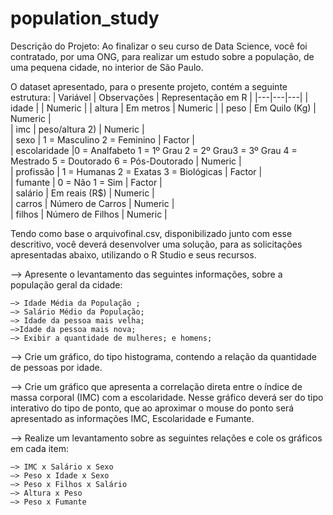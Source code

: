 # population_study


Descrição do Projeto:
Ao finalizar o seu curso de Data Science, você foi contratado, por uma ONG, para realizar um estudo
sobre a população, de uma pequena cidade, no interior de São Paulo.


O dataset apresentado, para o presente projeto, contém a seguinte estrutura:
| Variável  | Observações  |  Representação em R  |
|---|---|---|
|  idade |   |  Numeric | 
|  altura | Em metros   | Numeric  | 
| peso  | Em Quilo (Kg)  |  Numeric |  
| imc  | peso/altura 2)  |  Numeric |  
| sexo  |  1 = Masculino 2 = Feminino  |  Factor |  
| escolaridade  |0 = Analfabeto 1 = 1º Grau 2 = 2º Grau3 = 3º Grau 4 = Mestrado 5 = Doutorado 6 = Pós-Doutorado  |  Numeric |  
| profissão  |  1 = Humanas 2 = Exatas 3 = Biológicas |  Factor |  
| fumante  |  0 = Não 1 = Sim  |  Factor |  
| salário  |  Em reais (R$)  |  Numeric |  
| carros  |  Número de Carros  |  Numeric |  
| filhos  |   Número de Filhos  |  Numeric |  



Tendo como base o arquivofinal.csv, disponibilizado junto com esse descritivo, você deverá
desenvolver uma solução, para as solicitações apresentadas abaixo, utilizando o R Studio e seus recursos.



–> Apresente o levantamento das seguintes informações, sobre a população geral da cidade:

    –> Idade Média da População ;
    –> Salário Médio da População;
    –> Idade da pessoa mais velha;
    –>Idade da pessoa mais nova;
    –> Exibir a quantidade de mulheres; e homens;

–>  Crie um gráfico, do tipo histograma, contendo a relação da quantidade de pessoas por idade.

–>  Crie um gráfico que apresenta a correlação direta entre o índice de massa corporal (IMC)
com a escolaridade. Nesse gráfico deverá ser do tipo interativo do tipo de ponto, que ao aproximar o
mouse do ponto será apresentado as informações IMC, Escolaridade e Fumante. 

–>  Realize um levantamento sobre as seguintes relações e cole os gráficos em cada item:

    –> IMC x Salário x Sexo
    –> Peso x Idade x Sexo
    –> Peso x Filhos x Salário
    –> Altura x Peso
    –> Peso x Fumante